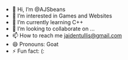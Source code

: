 - 👋 Hi, I’m @AJSbeans
- 👀 I’m interested in Games and Websites
- 🌱 I’m currently learning C++
- 💞️ I’m looking to collaborate on ...
- 📫 How to reach me jaidentullis@gmail.com
- 😄 Pronouns: Goat
- ⚡ Fun fact: (:

<!---
AJSbeans/AJSbeans is a ✨ special ✨ repository because its `README.md` (this file) appears on your GitHub profile.
You can click the Preview link to take a look at your changes.
--->

